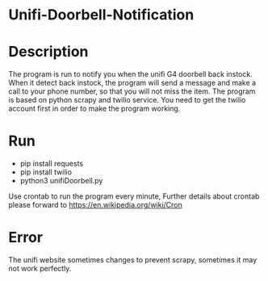 # Unifi-Doorbell-Notification

# Description

The program is run to notify you when the unifi G4 doorbell back instock. When it detect back instock, the program will send a message and make a call to your phone number, so that you will not miss the item. The program is based on python scrapy and twilio service. You need to get the twilio account first in order to make the program working.

# Run
- pip install requests
- pip install twilio
- python3 unifiDoorbell.py

Use crontab to run the program every minute, Further details about crontab please forward to https://en.wikipedia.org/wiki/Cron

# Error
The unifi website sometimes changes to prevent scrapy, sometimes it may not work perfectly.
